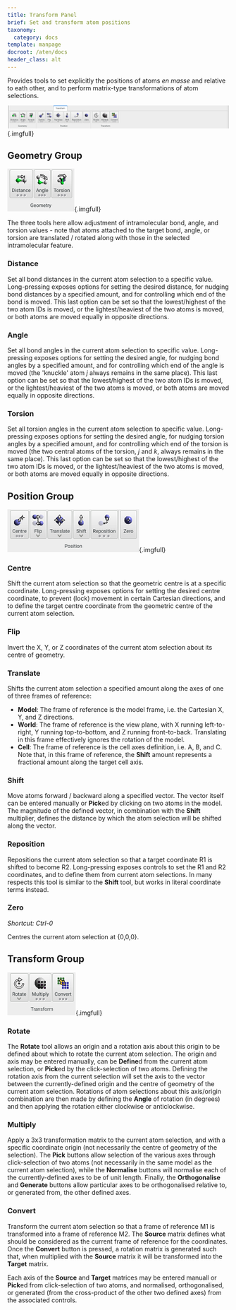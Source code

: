 ```yaml
---
title: Transform Panel
brief: Set and transform atom positions
taxonomy:
  category: docs
template: manpage
docroot: /aten/docs
header_class: alt
---
```


Provides tools to set explicitly the positions of atoms _en masse_ and relative to eath other, and to perform matrix-type transformations of atom selections.

![Transform Panel](panel.png){.imgfull}

## Geometry Group <a id="geometry"></a>

![Geometry Group](geometry.png){.imgfull}

The three tools here allow adjustment of intramolecular bond, angle, and torsion values - note that atoms attached to the target bond, angle, or torsion are translated / rotated along with those in the selected intramolecular feature.

### Distance

Set all bond distances in the current atom selection to a specific value. Long-pressing exposes options for setting the desired distance, for nudging bond distances by a specified amount, and for controlling which end of the bond is moved. This last option can be set so that the lowest/highest of the two atom IDs is moved, or the lightest/heaviest of the two atoms is moved, or both atoms are moved equally in opposite directions.

### Angle

Set all bond angles in the current atom selection to specific value. Long-pressing exposes options for setting the desired angle, for nudging bond angles by a specified amount, and for controlling which end of the angle is moved (the 'knuckle' atom _j_ always remains in the same place). This last option can be set so that the lowest/highest of the two atom IDs is moved, or the lightest/heaviest of the two atoms is moved, or both atoms are moved equally in opposite directions.

### Torsion

Set all torsion angles in the current atom selection to specific value. Long-pressing exposes options for setting the desired angle, for nudging torsion angles by a specified amount, and for controlling which end of the torsion is moved (the two central atoms of the torsion, _j_ and _k_, always remains in the same place). This last option can be set so that the lowest/highest of the two atom IDs is moved, or the lightest/heaviest of the two atoms is moved, or both atoms are moved equally in opposite directions.

## Position Group <a id="position"></a>

![Position Group](position.png){.imgfull}

### Centre

Shift the current atom selection so that the geometric centre is at a specific coordinate. Long-pressing exposes options for setting the desired centre coordinate, to prevent (lock) movement in certain Cartesian directions, and to define the target centre coordinate from the geometric centre of the current atom selection.

### Flip

Invert the X, Y, or Z coordinates of the current atom selection about its centre of geometry.

### Translate

Shifts the current atom selection a specified amount along the axes of one of three frames of reference:
+ **Model**: The frame of reference is the model frame, i.e. the Cartesian X, Y, and Z directions.
+ **World**: The frame of reference is the view plane, with X running left-to-right, Y running top-to-bottom, and Z running front-to-back. Translating in this frame effectively ignores the rotation of the model.
+ **Cell**: The frame of reference is the cell axes definition, i.e. A, B, and C. Note that, in this frame of reference, the **Shift** amount represents a fractional amount along the target cell axis.

### Shift

Move atoms forward / backward along a specified vector. The vector itself can be entered manually or **Pick**ed by clicking on two atoms in the model. The magnitude of the defined vector, in combination with the **Shift** multiplier, defines the distance by which the atom selection will be shifted along the vector.

### Reposition

Repositions the current atom selection so that a target coordinate R1 is shifted to become R2. Long-pressing exposes controls to set the R1 and R2 coordinates, and to define them from current atom selections. In many respects this tool is similar to the **Shift** tool, but works in literal coordinate terms instead.

### Zero

_Shortcut: Ctrl-0_

Centres the current atom selection at {0,0,0}.


## Transform Group <a id="transform"></a>

![Transform Group](transform.png){.imgfull}

### Rotate

The **Rotate** tool allows an origin and a rotation axis about this origin to be defined about which to rotate the current atom selection. The origin and axis may be entered manually, can be **Define**d from the current atom selection, or **Pick**ed by the click-selection of two atoms.  Defining the rotation axis from the current selection will set the axis to the vector between the currently-defined origin and the centre of geometry of the current atom selection. Rotations of atom selections about this axis/origin combination are then made by defining the **Angle** of rotation (in degrees) and then applying the rotation either clockwise or anticlockwise.

### Multiply

Apply a 3x3 transformation matrix to the current atom selection, and with a specific coordinate origin (not necessarily the centre of geometry of the selection). The **Pick** buttons allow selection of the various axes through click-selection of two atoms (not necessarily in the same model as the current atom selection), while the **Normalise** buttons will normalise each of the currently-defined axes to be of unit length. Finally, the **Orthogonalise** and **Generate** buttons allow particular axes to be orthogonalised relative to, or generated from, the other defined axes.

### Convert

Transform the current atom selection so that a frame of reference M1 is transformed into a frame of reference M2. The **Source** matrix defines what should be considered as the current frame of reference for the coordinates. Once the **Convert** button is pressed, a rotation matrix is generated such that, when multiplied with the **Source** matrix it will be transformed into the **Target** matrix.

Each axis of the **Source** and **Target** matrices may be entered manuall or **Pick**ed from click-selection of two atoms, and normalised, orthogonalised, or generated (from the cross-product of the other two defined axes) from the associated controls.

